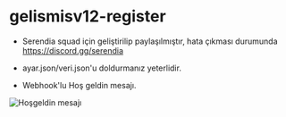 # gelismisv12-register

- Serendia squad için geliştirilip paylaşılmıştır, hata çıkması durumunda https://discord.gg/serendia
- ayar.json/veri.json'u doldurmanız yeterlidir.

- Webhook'lu Hoş geldin mesajı.
<p align="left"> <img src="https://cdn.discordapp.com/attachments/824364112187621386/824990534963298304/reg4.PNG" alt="Hoşgeldin mesajı" /> </p>

